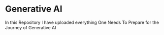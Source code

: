 <h1>Generative AI</h1>
In this Repository I have uploaded everything One Needs To Prepare for the Journey of Generative AI
